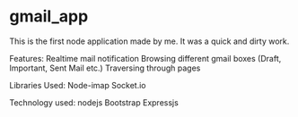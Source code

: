 gmail_app
=========

This is the first node application made by me. It was a quick and dirty work.

Features:
Realtime mail notification
Browsing different gmail boxes (Draft, Important, Sent Mail etc.)
Traversing through pages

Libraries Used:
Node-imap
Socket.io

Technology used:
nodejs
Bootstrap
Expressjs
